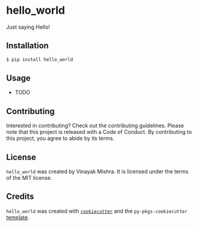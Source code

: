 # hello_world

Just saying Hello!

## Installation

```bash
$ pip install hello_world
```

## Usage

- TODO

## Contributing

Interested in contributing? Check out the contributing guidelines. Please note that this project is released with a Code of Conduct. By contributing to this project, you agree to abide by its terms.

## License

`hello_world` was created by Vinayak Mishra. It is licensed under the terms of the MIT license.

## Credits

`hello_world` was created with [`cookiecutter`](https://cookiecutter.readthedocs.io/en/latest/) and the `py-pkgs-cookiecutter` [template](https://github.com/py-pkgs/py-pkgs-cookiecutter).
